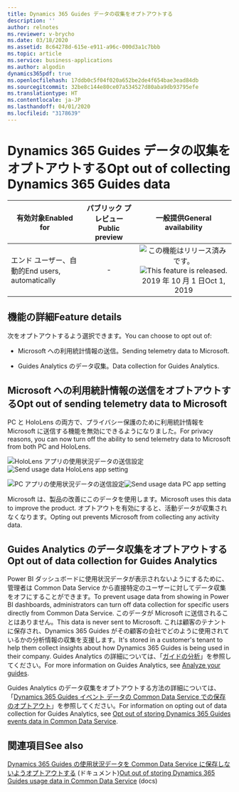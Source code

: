 ```yaml
---
title: Dynamics 365 Guides データの収集をオプトアウトする
description: ''
author: relnotes
ms.reviewer: v-brycho
ms.date: 03/18/2020
ms.assetid: 8c64278d-615e-e911-a96c-000d3a1c7bbb
ms.topic: article
ms.service: business-applications
ms.author: algodin
dynamics365pdf: true
ms.openlocfilehash: 17ddb0c5f04f020a652be2de4f654bae3ead84db
ms.sourcegitcommit: 32be8c144e80ce07a534527d80aba9db93795efe
ms.translationtype: HT
ms.contentlocale: ja-JP
ms.lasthandoff: 04/01/2020
ms.locfileid: "3178639"
---
```

# <a name="opt-out-of-collecting-dynamics-365-guides-data"></a><span data-ttu-id="2e0cc-102">Dynamics 365 Guides データの収集をオプトアウトする</span><span class="sxs-lookup"><span data-stu-id="2e0cc-102">Opt out of collecting Dynamics 365 Guides data</span></span>


| <span data-ttu-id="2e0cc-103">有効対象</span><span class="sxs-lookup"><span data-stu-id="2e0cc-103">Enabled for</span></span>    |  <span data-ttu-id="2e0cc-104">パブリック プレビュー</span><span class="sxs-lookup"><span data-stu-id="2e0cc-104">Public preview</span></span> | <span data-ttu-id="2e0cc-105">一般提供</span><span class="sxs-lookup"><span data-stu-id="2e0cc-105">General availability</span></span> | 
| ---------- | :----------: |:----------: |
|<span data-ttu-id="2e0cc-106">エンド ユーザー、自動的</span><span class="sxs-lookup"><span data-stu-id="2e0cc-106">End users, automatically</span></span>|-| <span data-ttu-id="2e0cc-107">![この機能はリリース済みです。](/dynamics365-release-plan/media/green-checkmark.png "この機能はリリース済みです。")</span><span class="sxs-lookup"><span data-stu-id="2e0cc-107">![This feature is released.](/dynamics365-release-plan/media/green-checkmark.png "This feature is released.")</span></span> <span data-ttu-id="2e0cc-108">2019 年 10 月 1 日</span><span class="sxs-lookup"><span data-stu-id="2e0cc-108">Oct 1, 2019</span></span>|






## <a name="feature-details"></a><span data-ttu-id="2e0cc-109">機能の詳細</span><span class="sxs-lookup"><span data-stu-id="2e0cc-109">Feature details</span></span>
<!--feature detail start -->
<span data-ttu-id="2e0cc-110">次をオプトアウトするよう選択できます。</span><span class="sxs-lookup"><span data-stu-id="2e0cc-110">You can choose to opt out of:</span></span>

- <span data-ttu-id="2e0cc-111">Microsoft への利用統計情報の送信。</span><span class="sxs-lookup"><span data-stu-id="2e0cc-111">Sending telemetry data to Microsoft.</span></span>

- <span data-ttu-id="2e0cc-112">Guides Analytics のデータ収集。</span><span class="sxs-lookup"><span data-stu-id="2e0cc-112">Data collection for Guides Analytics.</span></span>

## <a name="opt-out-of-sending-telemetry-data-to-microsoft"></a><span data-ttu-id="2e0cc-113">Microsoft への利用統計情報の送信をオプトアウトする</span><span class="sxs-lookup"><span data-stu-id="2e0cc-113">Opt out of sending telemetry data to Microsoft</span></span>

<span data-ttu-id="2e0cc-114">PC と HoloLens の両方で、プライバシー保護のために利用統計情報を Microsoft に送信する機能を無効にできるようになりました。</span><span class="sxs-lookup"><span data-stu-id="2e0cc-114">For privacy reasons, you can now turn off the ability to send telemetry data to Microsoft from both PC and HoloLens.</span></span>

<span data-ttu-id="2e0cc-115">![HoloLens アプリの使用状況データの送信設定](media/send-usage-data.png "HoloLens アプリの使用状況データの送信設定")</span><span class="sxs-lookup"><span data-stu-id="2e0cc-115">![Send usage data HoloLens app setting](media/send-usage-data.png "Send usage data HoloLens app setting")</span></span>

<span data-ttu-id="2e0cc-116">![PC アプリの使用状況データの送信設定](media/send-usage-data-pc.png "PC アプリの使用状況データの送信設定")</span><span class="sxs-lookup"><span data-stu-id="2e0cc-116">![Send usage data PC app setting](media/send-usage-data-pc.png "Send usage data PC app setting")</span></span>

<span data-ttu-id="2e0cc-117">Microsoft は、製品の改善にこのデータを使用します。</span><span class="sxs-lookup"><span data-stu-id="2e0cc-117">Microsoft uses this data to improve the product.</span></span> <span data-ttu-id="2e0cc-118">オプトアウトを有効にすると、活動データが収集されなくなります。</span><span class="sxs-lookup"><span data-stu-id="2e0cc-118">Opting out prevents Microsoft from collecting any activity data.</span></span>

## <a name="opt-out-of-data-collection-for-guides-analytics"></a><span data-ttu-id="2e0cc-119">Guides Analytics のデータ収集をオプトアウトする</span><span class="sxs-lookup"><span data-stu-id="2e0cc-119">Opt out of data collection for Guides Analytics</span></span>

<span data-ttu-id="2e0cc-120">Power BI ダッシュボードに使用状況データが表示されないようにするために、管理者は Common Data Service から直接特定のユーザーに対してデータ収集をオフにすることができます。</span><span class="sxs-lookup"><span data-stu-id="2e0cc-120">To prevent usage data from showing in Power BI dashboards, administrators can turn off data collection for specific users directly from Common Data Service.</span></span> <span data-ttu-id="2e0cc-121">このデータが Microsoft に送信されることはありません。</span><span class="sxs-lookup"><span data-stu-id="2e0cc-121">This data is never sent to Microsoft.</span></span> <span data-ttu-id="2e0cc-122">これは顧客のテナントに保存され、Dynamics 365 Guides がその顧客の会社でどのように使用されているかの分析情報の収集を支援します。</span><span class="sxs-lookup"><span data-stu-id="2e0cc-122">It's stored in a customer's tenant to help them collect insights about how Dynamics 365 Guides is being used in their company.</span></span> <span data-ttu-id="2e0cc-123">Guides Analytics の詳細については、「[ガイドの分析](https://docs.microsoft.com/dynamics365/mixed-reality/guides/analytics-guide)」を参照してください。</span><span class="sxs-lookup"><span data-stu-id="2e0cc-123">For more information on Guides Analytics, see [Analyze your guides](https://docs.microsoft.com/dynamics365/mixed-reality/guides/analytics-guide).</span></span>

<span data-ttu-id="2e0cc-124">Guides Analytics のデータ収集をオプトアウトする方法の詳細については、「[Dynamics 365 Guides イベント データの Common Data Service での保存のオプトアウト](https://docs.microsoft.com/dynamics365/mixed-reality/guides/data-opt-out)」を参照してください。</span><span class="sxs-lookup"><span data-stu-id="2e0cc-124">For information on opting out of data collection for Guides Analytics, see [Opt out of storing Dynamics 365 Guides events data in Common Data Service](https://docs.microsoft.com/dynamics365/mixed-reality/guides/data-opt-out).</span></span>
<!--feature detail end -->










## <a name="see-also"></a><span data-ttu-id="2e0cc-125">関連項目</span><span class="sxs-lookup"><span data-stu-id="2e0cc-125">See also</span></span>

<span data-ttu-id="2e0cc-126">[Dynamics 365 Guides の使用状況データを Common Data Service に保存しないようオプトアウトする](https://docs.microsoft.com/dynamics365/mixed-reality/guides/data-opt-out) (ドキュメント)</span><span class="sxs-lookup"><span data-stu-id="2e0cc-126">[Out out of storing Dynamics 365 Guides usage data in Common Data Service](https://docs.microsoft.com/dynamics365/mixed-reality/guides/data-opt-out) (docs)</span></span>
